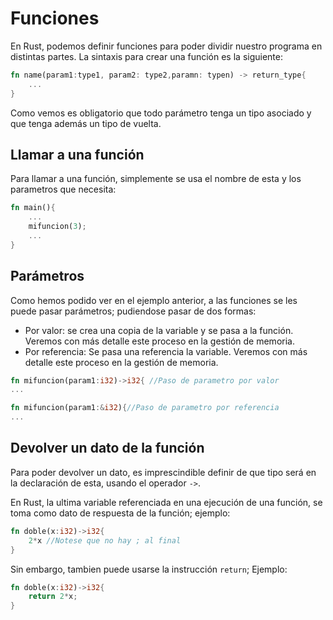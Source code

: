 # Funciones

En Rust, podemos definir funciones para poder dividir nuestro programa en distintas partes. La sintaxis para crear una función es la siguiente:

```rust
fn name(param1:type1, param2: type2,paramn: typen) -> return_type{
    ...
}
```

Como vemos es obligatorio que todo parámetro tenga un tipo asociado y que tenga además un tipo de vuelta.

## Llamar a una función

Para llamar a una función, simplemente se usa el nombre de esta y los parametros que necesita:

```rust
fn main(){
    ...
    mifuncion(3);
    ...
}
```

## Parámetros

Como hemos podido ver en el ejemplo anterior, a las funciones se les puede pasar parámetros; pudiendose pasar de dos formas:

* Por valor: se crea una copia de la variable y se pasa a la función. Veremos con más detalle este proceso en la gestión de memoria.
* Por referencia: Se pasa una referencia la variable. Veremos con más detalle este proceso en la gestión de memoria.

```rust
fn mifuncion(param1:i32)->i32{ //Paso de parametro por valor
...
```

```rust
fn mifuncion(param1:&i32){//Paso de parametro por referencia
...
```

## Devolver un dato de la función

Para poder devolver un dato, es imprescindible definir de que tipo será en la declaración de esta, usando el operador ```->```.

En Rust, la ultima variable referenciada en una ejecución de una función, se toma como dato de respuesta de la función; ejemplo:

```rust
fn doble(x:i32)->i32{
    2*x //Notese que no hay ; al final
}
```

Sin embargo, tambien puede usarse la instrucción ```return```; Ejemplo:

```rust
fn doble(x:i32)->i32{
    return 2*x;
}
```